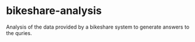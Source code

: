# bikeshare-analysis
Analysis of the data provided by a bikeshare system to generate answers to the quries.
